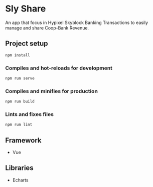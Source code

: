 # Sly Share

An app that focus in Hypixel Skyblock Banking Transactions to easily manage and share Coop-Bank Revenue.

## Project setup

```sh
npm install
```

### Compiles and hot-reloads for development

```sh
npm run serve
```

### Compiles and minifies for production

```sh
npm run build
```

### Lints and fixes files

```sh
npm run lint
```

## Framework

- Vue

## Libraries

- Echarts
